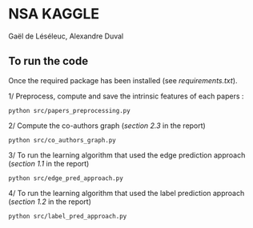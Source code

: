 # NSA KAGGLE

Gaël de Léséleuc, Alexandre Duval 

## To run the code

Once the required package has been installed (see *requirements.txt*).

1/  Preprocess, compute and save the intrinsic features of each papers : 

```
python src/papers_preprocessing.py 
```

2/ Compute the co-authors graph (*section 2.3* in the report)

```
python src/co_authors_graph.py   
```

3/ To run the learning algorithm that used the edge prediction approach (*section 1.1* in the report)

```
python src/edge_pred_approach.py
```

4/ To run the learning algorithm that used the label prediction approach (*section 1.2* in the report)

```
python src/label_pred_approach.py
```

